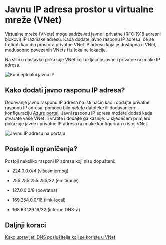 <properties 
   pageTitle="Kako koristiti javnu IP adresa u virtualne mreže"
   description="Saznajte kako konfigurirati virtualne mreže da biste koristili javnu IP adresa"
   services="virtual-network"
   documentationCenter="na"
   authors="jimdial"
   manager="carmonm"
   editor="tysonn" />
<tags 
   ms.service="virtual-network"
   ms.devlang="na"
   ms.topic="article"
   ms.tgt_pltfrm="na"
   ms.workload="infrastructure-services"
   ms.date="04/27/2016"
   ms.author="jdial" />

# <a name="public-ip-address-space-in-a-virtual-network-vnet"></a>Javnu IP adresa prostor u virtualne mreže (VNet)

Virtualne mreže (VNets) mogu sadržavati javne i privatne (RFC 1918 adresni blokovi) IP razmake adresu. Kada dodate javno rasponu IP adresa, će se tretirati kao dio prostora privatne VNet IP adresu koja je dostupna u VNet, međusobno povezanih VNets i iz lokalne lokacije.

Na slici u nastavku prikazuje VNet koji uključuje javne i privatne razmake IP adresa.

![Konceptualni javnu IP](./media/virtual-networks-public-ip-within-vnet/IC775683.jpg)

## <a name="how-do-i-add-a-public-ip-address-range"></a>Kako dodati javno rasponu IP adresa?

Dodavanje javno rasponu IP adresa na isti način kao i dodajte privatne rasponu IP adresa; pomoću bilo *netcfg* datoteke ili dodavanjem konfiguraciju [Azure portal](http://portal.azure.com). Javni rasponu IP adresa možete dodati kada stvarate vaše VNet ili vratite i dodajte ga kasnije. U sljedećem primjeru pokazuje javne i privatne IP adresa razmake konfiguriran u istoj VNet.

![Javnu IP adresu na portalu](./media/virtual-networks-public-ip-within-vnet/IC775684.png)

## <a name="are-there-any-limitations"></a>Postoje li ograničenja?

Postoji nekoliko rasponi IP adresa koji nisu dopušteni:

- 224.0.0.0/4 (višesmjernog)

- 255.255.255.255/32 (emitiranje)

- 127.0.0.0/8 (povratna)

- 169.254.0.0/16 (link-local)

- 168.63.129.16/32 (interne DNS-a)

## <a name="next-steps"></a>Daljnji koraci

[Kako upravljati DNS poslužitelja koji se koriste u VNet](virtual-networks-manage-dns-in-vnet.md)